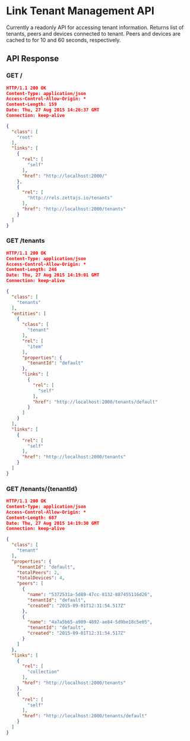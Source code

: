 # Link Tenant Management API


Currently a readonly API for accessing tenant information. Returns list of tenants, peers and devices connected to tenant. Peers and devices are cached to for 10 and 60 seconds, respectively.

## API Response

### GET /

```json
HTTP/1.1 200 OK
Content-Type: application/json
Access-Control-Allow-Origin: *
Content-Length: 159
Date: Thu, 27 Aug 2015 14:26:37 GMT
Connection: keep-alive

{
  "class": [
    "root"
  ],
  "links": [
    {
      "rel": [
        "self"
      ],
      "href": "http://localhost:2000/"
    },
    {
      "rel": [
        "http://rels.zettajs.io/tenants"
      ],
      "href": "http://localhost:2000/tenants"
    }
  ]
}

```

### GET /tenants

```json
HTTP/1.1 200 OK
Content-Type: application/json
Access-Control-Allow-Origin: *
Content-Length: 246
Date: Thu, 27 Aug 2015 14:19:01 GMT
Connection: keep-alive

{
  "class": [
    "tenants"
  ],
  "entities": [
    {
      "class": [
        "tenant"
      ],
      "rel": [
        "item"
      ],
      "properties": {
        "tenantId": "default"
      },
      "links": [
        {
          "rel": [
            "self"
          ],
          "href": "http://localhost:2000/tenants/default"
        }
      ]
    }
  ],
  "links": [
    {
      "rel": [
        "self"
      ],
      "href": "http://localhost:2000/tenants"
    }
  ]
}

```

### GET /tenants/{tenantId}

```json
HTTP/1.1 200 OK
Content-Type: application/json
Access-Control-Allow-Origin: *
Content-Length: 687
Date: Thu, 27 Aug 2015 14:19:30 GMT
Connection: keep-alive

{
  "class": [
    "tenant"
  ],
  "properties": {
    "tenantId": "default",
    "totalPeers": 2,
    "totalDevices": 4,
    "peers": [
      {
        "name": "5372531a-5d89-47cc-8132-887455116d26",
        "tenantId": "default",
        "created": "2015-09-01T12:31:54.517Z"
      },
      {
        "name": "4a7a5b65-a909-4892-ae84-5d9be18c5e05",
        "tenantId": "default",
        "created": "2015-09-01T12:31:54.517Z"
      }
    ]
  },
  "links": [
    {
      "rel": [
        "collection"
      ],
      "href": "http://localhost:2000/tenants"
    },
    {
      "rel": [
        "self"
      ],
      "href": "http://localhost:2000/tenants/default"
    }
  ]
}
```
